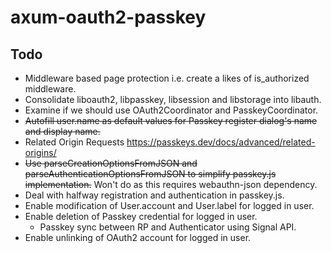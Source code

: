 # axum-oauth2-passkey

## Todo

- Middleware based page protection i.e. create a likes of is_authorized middleware.
- Consolidate liboauth2, libpasskey, libsession and libstorage into libauth.
- Examine if we should use OAuth2Coordinator and PasskeyCoordinator.
- ~~Autofill user.name as default values for Passkey register dialog's name and display name.~~
- Related Origin Requests
https://passkeys.dev/docs/advanced/related-origins/
- ~~Use parseCreationOptionsFromJSON and parseAuthenticationOptionsFromJSON to simplify passkey.js implementation.~~ Won't do as this requires webauthn-json dependency.
- Deal with halfway registration and authentication in passkey.js.
- Enable modification of User.account and User.label for logged in user.
- Enable deletion of Passkey credential for logged in user.
  - Passkey sync between RP and Authenticator using Signal API.
- Enable unlinking of OAuth2 account for logged in user.